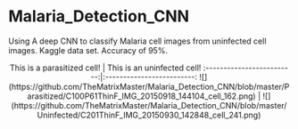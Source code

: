 # Malaria_Detection_CNN
Using A deep CNN to classify Malaria cell images from uninfected cell images. Kaggle data set. Accuracy of 95%. 

<center>
This is a parasitized cell!  |  This is an uninfected cell!
:-------------------------:|:-------------------------:
![](https://github.com/TheMatrixMaster/Malaria_Detection_CNN/blob/master/Parasitized/C100P61ThinF_IMG_20150918_144104_cell_162.png)  |  ![](https://github.com/TheMatrixMaster/Malaria_Detection_CNN/blob/master/Uninfected/C201ThinF_IMG_20150930_142848_cell_241.png)
</center>
